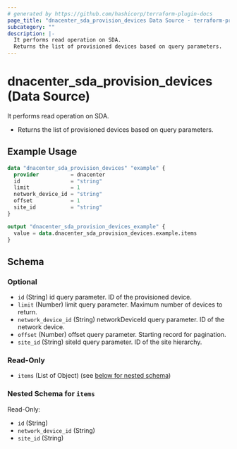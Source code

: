 ```yaml
---
# generated by https://github.com/hashicorp/terraform-plugin-docs
page_title: "dnacenter_sda_provision_devices Data Source - terraform-provider-dnacenter"
subcategory: ""
description: |-
  It performs read operation on SDA.
  Returns the list of provisioned devices based on query parameters.
---
```


# dnacenter_sda_provision_devices (Data Source)

It performs read operation on SDA.

- Returns the list of provisioned devices based on query parameters.

## Example Usage

```terraform
data "dnacenter_sda_provision_devices" "example" {
  provider          = dnacenter
  id                = "string"
  limit             = 1
  network_device_id = "string"
  offset            = 1
  site_id           = "string"
}

output "dnacenter_sda_provision_devices_example" {
  value = data.dnacenter_sda_provision_devices.example.items
}
```

<!-- schema generated by tfplugindocs -->
## Schema

### Optional

- `id` (String) id query parameter. ID of the provisioned device.
- `limit` (Number) limit query parameter. Maximum number of devices to return.
- `network_device_id` (String) networkDeviceId query parameter. ID of the network device.
- `offset` (Number) offset query parameter. Starting record for pagination.
- `site_id` (String) siteId query parameter. ID of the site hierarchy.

### Read-Only

- `items` (List of Object) (see [below for nested schema](#nestedatt--items))

<a id="nestedatt--items"></a>
### Nested Schema for `items`

Read-Only:

- `id` (String)
- `network_device_id` (String)
- `site_id` (String)
